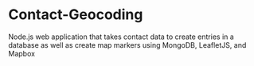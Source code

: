 # Contact-Geocoding
Node.js web application that takes contact data to create entries in a database as well as create map markers using MongoDB, LeafletJS, and Mapbox
